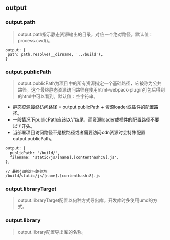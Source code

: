 ## output
### output.path
> output.path指示静态资源输出的目录，对应一个绝对路径。默认值：process.cwd()。

```
output: {
 path: path.resolve(__dirname, '../build'),
}
```
### output.publicPath
> output.publicPath为项目中的所有资源指定一个基础路径，它被称为公共路径。这个最终静态资源访问路径在使用html-webpack-plugin打包后得到的html中可以看到。默认值：空字符串。

- 静态资源最终访问路径 = output.publicPath + 资源loader或插件的配置路径。
- 一般情况下publicPath应该以'/'结尾，而资源loader或插件的配置路径不要以'/'开头。
- 当部署项目访问路径不是根路径或者需要访问cdn资源时会特殊配置output.publicPath。
```
output: {
  publicPath: '/build/',
  filename: 'static/js/[name].[contenthash:8].js',
},

// 最终js的访问路径为
/build/static/js/[name].[contenthash:8].js
```
### output.libraryTarget
> output.libraryTarget配置以何种方式导出库，开发库时多使用umd的方式。

### output.library
> output.library配置导出库的名称。
